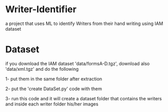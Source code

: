 # Writer-Identifier
a project that uses ML to identify Writers from their hand writing using IAM dataset

# Dataset
if you download the IAM dataset 'data/formsA-D.tgz', download also 'data/xml.tgz' and do the following

1- put them in the same folder after extraction

2- put the 'create DataSet.py' code with them

3- run this code and it will create a dataset folder that contains the writers and inside each writer folder his/her images
